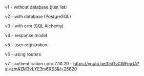 v1 - without database (just list)

v2 - with database (PostgreSQL)

v3 - with orm (SQL Alchemy)

v4 - response model

v5 - user registration

v6 - using routers

v7 - authentication
upto 7:10:20 - https://youtu.be/0sOvCWFmrtA?si=zmAZM3vLYE3m6RS3&t=25820


